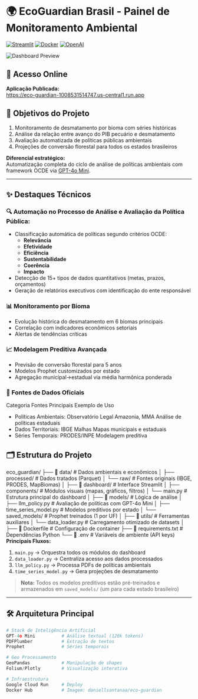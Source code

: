 # 🌍 EcoGuardian Brasil - Painel de Monitoramento Ambiental

[![Streamlit](https://img.shields.io/badge/Streamlit-FF4B4B?style=for-the-badge&logo=Streamlit&logoColor=white)](https://eco-guardian-1008531514747.us-central1.run.app)
[![Docker](https://img.shields.io/badge/Docker-2496ED?style=for-the-badge&logo=docker&logoColor=white)](https://hub.docker.com/r/daniellsantanaa/eco-guardian)
[![OpenAI](https://img.shields.io/badge/GPT-4o_Mini-412991?style=for-the-badge&logo=openai&logoColor=white)](https://openai.com/index/gpt-4o-mini-advancing-cost-efficient-intelligence/)

![Dashboard Preview](https://raw.githubusercontent.com/daniell-santana/eco_guardian_br/main/assets/dashboard_preview.png)

## 🚀 Acesso Online
**Aplicação Publicada:**  
https://eco-guardian-1008531514747.us-central1.run.app

## 🎯 Objetivos do Projeto
1. Monitoramento de desmatamento por bioma com séries históricas
2. Análise da relação entre avanço do PIB pecuário e desmatamento
3. Avaliação automatizada de políticas públicas ambientais
4. Projeções de conversão florestal para todos os estados brasileiros

**Diferencial estratégico:**  
Automatização completa do ciclo de análise de políticas ambientais com framework OCDE via [GPT-4o Mini](https://openai.com/index/gpt-4o-mini-advancing-cost-efficient-intelligence/).

---

## ✨ Destaques Técnicos
### 🔍 Automação no Processo de Análise e Avaliação da Política Pública:
- Classificação automática de políticas segundo critérios OCDE:
  - **Relevância**
  - **Efetividade** 
  - **Eficiência**
  - **Sustentabilidade**
  - **Coerência**
  - **Impacto**
- Detecção de 15+ tipos de dados quantitativos (metas, prazos, orçamentos)
- Geração de relatórios executivos com identificação do ente responsável

### 📊 Monitoramento por Bioma
- Evolução histórica do desmatamento em 6 biomas principais
- Correlação com indicadores econômicos setoriais
- Alertas de tendências críticas

### 📈 Modelagem Preditiva Avançada
- Previsão de conversão florestal para 5 anos
- Modelos Prophet customizados por estado
- Agregação municipal->estadual via média harmônica ponderada

### 📂 Fontes de Dados Oficiais
Categoria	Fontes Principais	Exemplo de Uso
- Políticas Ambientais:	Observatório Legal Amazonia, MMA	Análise de políticas estaduais
- Dados Territoriais:	IBGE Malhas	Mapas municipais e estaduais
- Séries Temporais:	PRODES/INPE	Modelagem preditiva

## 🗂 Estrutura do Projeto
eco_guardian/
├── 📁 data/ # Dados ambientais e econômicos
│ ├── processed/ # Dados tratados (Parquet)
│ └── raw/ # Fontes originais (IBGE, PRODES, MapBiomas)
│
├── 📁 dashboard/ # Interface Streamlit
│ ├── components/ # Módulos visuais (mapas, gráficos, filtros)
│ └── main.py # Estrutura principal do dashboard
│
├── 📁 models/ # Lógica de análise
│ ├── llm_policy.py # Avaliação de políticas com GPT-4o Mini
│ ├── time_series_model.py # Modelos preditivos por estado
│ └── saved_models/ # Prophet treinados (1 por UF)
│
├── 📁 utils/ # Ferramentas auxiliares
│ └── data_loader.py # Carregamento otimizado de datasets
│
├── 📄 Dockerfile # Configuração de container
├── 📄 requirements.txt # Dependências Python
└── 📄 .env # Variáveis de ambiente (API keys)
**Principais Fluxos:**
1. `main.py` → Orquestra todos os módulos do dashboard
2. `data_loader.py` → Centraliza acesso aos dados processados
3. `llm_policy.py` → Processa PDFs de políticas ambientais
4. `time_series_model.py` → Gera projeções de desmatamento

> **Nota:** Todos os modelos preditivos estão pré-treinados e armazenados em `saved_models/` (um para cada estado brasileiro)
> 
---

## 🛠 Arquitetura Principal
```python
# Stack de Inteligência Artificial
GPT-4o Mini          # Análise textual (120k tokens)
PDFPlumber           # Extração de textos
Prophet              # Séries temporais

# Geo Processamento
GeoPandas            # Manipulação de shapes
Folium/Plotly        # Visualização interativa

# Infraestrutura
Google Cloud Run     # Deploy
Docker Hub           # Imagem: daniellsantanaa/eco-guardian
